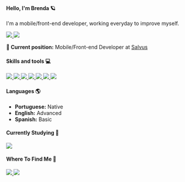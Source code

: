 #### Hello, I'm Brenda 🪐

I'm a mobile/front-end developer, working everyday to improve myself.

<a href="https://github.com/brendammelo">
  <img src="https://komarev.com/ghpvc/?username=brendammelo&style=flat-square" />
</a>
<a href="https://github.com/brendammelo">
  <img src="https://img.shields.io/github/followers/brendammelo?style=social" />
</a>
<br >


**:briefcase: Current position:** Mobile/Front-end Developer at [Salvus](https://salvus.me/)

#### Skills and tools :computer:

<a href="https://github.com/brendammelo">
  <img src="https://img.shields.io/badge/HTML5-E34F26?style=for-the-badge&logo=html5&logoColor=white" />
</a>
<a href="https://github.com/brendammelo">
  <img src="https://img.shields.io/badge/CSS3-1572B6?style=for-the-badge&logo=css3&logoColor=white" />
</a>
<a href="https://github.com/brendammelo">
  <img src="https://img.shields.io/badge/JavaScript-F7DF1E?style=for-the-badge&logo=javascript&logoColor=black" />
</a>
<a href="https://github.com/brendammelo">
  <img src="https://img.shields.io/badge/React-20232A?style=for-the-badge&logo=react&logoColor=61DAFB" />
</a>
<a href="https://github.com/brendammelo">
  <img src="https://img.shields.io/badge/React_Native-20232A?style=for-the-badge&logo=react&logoColor=61DAFB" />
</a>
<a href="https://github.com/brendammelo">
  <img src="https://img.shields.io/badge/Node.js-43853D?style=for-the-badge&logo=node.js&logoColor=white" />
</a>
<a href="https://github.com/brendammelo">
  <img src="https://img.shields.io/badge/TypeScript-007ACC?style=for-the-badge&logo=typescript&logoColor=white" />
</a>


#### Languages 🌎
- **Portuguese:** Native
- **English:** Advanced
- **Spanish:** Basic

#### Currently Studying 🧩

<a href="https://github.com/brendammelo">
  <img src="https://img.shields.io/badge/Swift-FA7343?style=for-the-badge&logo=swift&logoColor=white" />
</a>

#### Where To Find Me 📱

<a href="https://www.linkedin.com/in/brenda-monteiro-melo/">
  <img src="https://img.shields.io/badge/LinkedIn-0077B5?style=for-the-badge&logo=linkedin&logoColor=white" />
</a>

<a href="https://www.hackerrank.com/brenda_monteiro1">
  <img src="https://img.shields.io/badge/-Hackerrank-2EC866?style=for-the-badge&logo=HackerRank&logoColor=white" />
</a>
